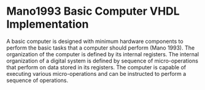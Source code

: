 # Mano1993 Basic Computer VHDL Implementation
A basic computer is designed with minimum hardware components to perform the basic tasks that a computer should perform (Mano 1993). The organization of the computer is defined by its internal registers. The internal organization of a digital system is defined by sequence of micro-operations that perform on data stored in its registers. The computer is capable of executing various micro-operations and can be instructed to perform a sequence of operations.
